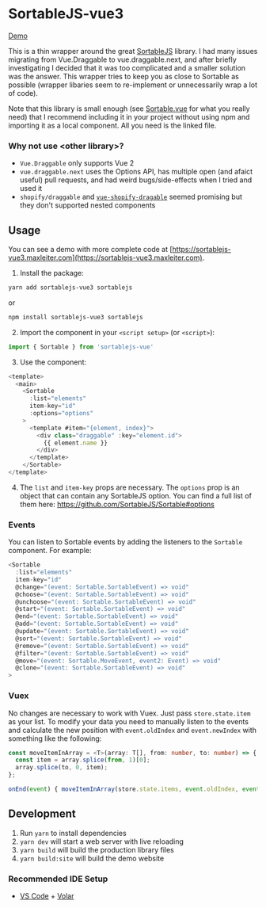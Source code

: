 # SortableJS-vue3

[Demo](https://sortablejs-vue3.maxleiter.com)

This is a thin wrapper around the great [SortableJS](https://github.com/SortableJS/Sortable) library. I had many issues migrating from Vue.Draggable to vue.draggable.next, and after briefly investigating I decided that it was too complicated and a smaller solution was the answer. This wrapper tries to keep you as close to Sortable as possible (wrapper libaries seem to re-implement or unnecessarily wrap a lot of code).

Note that this library is small enough (see [Sortable.vue](https://github.com/MaxLeiter/sortablejs-vue3/blob/main/src/components/Sortable.vue) for what you really need) that I recommend including it in your project without using npm and importing it as a local component. All you need is the linked file.

### Why not use \<other library\>?

- `Vue.Draggable` only supports Vue 2
- `vue.draggable.next` uses the Options API, has multiple open (and afaict useful) pull requests, and had weird bugs/side-effects when I tried and used it
- `shopify/draggable` and [`vue-shopify-dragable`](https://github.com/zjffun/vue-shopify-draggable) seemed promising but they don't supported nested components

## Usage
You can see a demo with more complete code at [https://sortablejs-vue3.maxleiter.com](https://sortablejs-vue3.maxleiter.com).

1. Install the package:

  ```bash
  yarn add sortablejs-vue3 sortablejs
  ```

  or

  ```bash
  npm install sortablejs-vue3 sortablejs
  ```

2. Import the component in your `<script setup>` (or `<script>`):
```typescript
import { Sortable } from 'sortablejs-vue'
```

3. Use the component:

```typescript
<template>
  <main>
    <Sortable
      :list="elements"
      item-key="id"
      :options="options"
    >
      <template #item="{element, index}">
        <div class="draggable" :key="element.id">
          {{ element.name }}
        </div>
      </template>
    </Sortable>
</template>
```

4. The `list` and `item-key` props are necessary. The `options` prop is an object that can contain any SortableJS option. You can find a full list of them here: https://github.com/SortableJS/Sortable#options

### Events
You can listen to Sortable events by adding the listeners to the `Sortable` component. For example:

```typescript
<Sortable
  :list="elements"
  item-key="id"
  @change="(event: Sortable.SortableEvent) => void"
  @choose="(event: Sortable.SortableEvent) => void"
  @unchoose="(event: Sortable.SortableEvent) => void"
  @start="(event: Sortable.SortableEvent) => void"
  @end="(event: Sortable.SortableEvent) => void"
  @add="(event: Sortable.SortableEvent) => void"
  @update="(event: Sortable.SortableEvent) => void"
  @sort="(event: Sortable.SortableEvent) => void"
  @remove="(event: Sortable.SortableEvent) => void"
  @filter="(event: Sortable.SortableEvent) => void"
  @move="(event: Sortable.MoveEvent, event2: Event) => void"
  @clone="(event: Sortable.SortableEvent) => void"
>
```

### Vuex
No changes are necessary to work with Vuex. Just pass `store.state.item` as your list. To modify your data you need to manually listen to the events and calculate the new position with `event.oldIndex` and `event.newIndex` with something like the following:

```typescript
const moveItemInArray = <T>(array: T[], from: number, to: number) => {
  const item = array.splice(from, 1)[0];
  array.splice(to, 0, item);
};

onEnd(event) { moveItemInArray(store.state.items, event.oldIndex, event.newIndex }
```
## Development
1. Run `yarn` to install dependencies
2. `yarn dev` will start a web server with live reloading
3. `yarn build` will build the production library files
4. `yarn build:site` will build the demo website

### Recommended IDE Setup

- [VS Code](https://code.visualstudio.com/) + [Volar](https://marketplace.visualstudio.com/items?itemName=Vue.volar)
